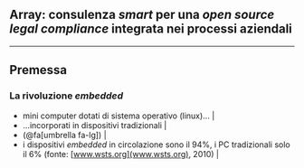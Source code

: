 
## Array: consulenza *smart* per una *open source legal compliance* integrata nei processi aziendali

---

## Premessa
### La rivoluzione *embedded*

- mini computer dotati di sistema operativo (linux)... |
- ...incorporati in dispositivi tradizionali |
- (@fa[umbrella fa-lg]) |
- i dispositivi *embedded* in circolazione sono il 94%, i PC tradizionali solo il 6% \(fonte: [www.wsts.org](www.wsts.org), 2010\) |



